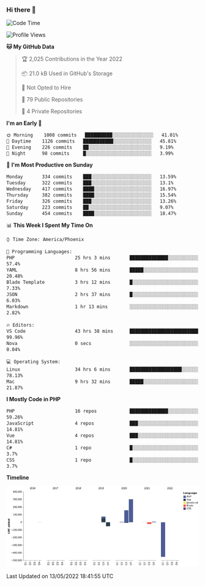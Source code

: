 ### Hi there 👋

<!--START_SECTION:waka-->
![Code Time](http://img.shields.io/badge/Code%20Time-0%20secs-blue)

![Profile Views](http://img.shields.io/badge/Profile%20Views-3-blue)

**🐱 My GitHub Data** 

> 🏆 2,025 Contributions in the Year 2022
 > 
> 📦 21.0 kB Used in GitHub's Storage 
 > 
> 🚫 Not Opted to Hire
 > 
> 📜 79 Public Repositories 
 > 
> 🔑 4 Private Repositories  
 > 
**I'm an Early 🐤** 

```text
🌞 Morning    1008 commits   ██████████░░░░░░░░░░░░░░░   41.01% 
🌆 Daytime    1126 commits   ███████████░░░░░░░░░░░░░░   45.81% 
🌃 Evening    226 commits    ██░░░░░░░░░░░░░░░░░░░░░░░   9.19% 
🌙 Night      98 commits     █░░░░░░░░░░░░░░░░░░░░░░░░   3.99%

```
📅 **I'm Most Productive on Sunday** 

```text
Monday       334 commits    ███░░░░░░░░░░░░░░░░░░░░░░   13.59% 
Tuesday      322 commits    ███░░░░░░░░░░░░░░░░░░░░░░   13.1% 
Wednesday    417 commits    ████░░░░░░░░░░░░░░░░░░░░░   16.97% 
Thursday     382 commits    ████░░░░░░░░░░░░░░░░░░░░░   15.54% 
Friday       326 commits    ███░░░░░░░░░░░░░░░░░░░░░░   13.26% 
Saturday     223 commits    ██░░░░░░░░░░░░░░░░░░░░░░░   9.07% 
Sunday       454 commits    ████░░░░░░░░░░░░░░░░░░░░░   18.47%

```


📊 **This Week I Spent My Time On** 

```text
⌚︎ Time Zone: America/Phoenix

💬 Programming Languages: 
PHP                      25 hrs 3 mins       ██████████████░░░░░░░░░░░   57.4% 
YAML                     8 hrs 56 mins       █████░░░░░░░░░░░░░░░░░░░░   20.48% 
Blade Template           3 hrs 12 mins       █░░░░░░░░░░░░░░░░░░░░░░░░   7.33% 
JSON                     2 hrs 37 mins       █░░░░░░░░░░░░░░░░░░░░░░░░   6.03% 
Markdown                 1 hr 13 mins        ░░░░░░░░░░░░░░░░░░░░░░░░░   2.82%

🔥 Editors: 
VS Code                  43 hrs 38 mins      █████████████████████████   99.96% 
Nova                     0 secs              ░░░░░░░░░░░░░░░░░░░░░░░░░   0.04%

💻 Operating System: 
Linux                    34 hrs 6 mins       ███████████████████░░░░░░   78.13% 
Mac                      9 hrs 32 mins       █████░░░░░░░░░░░░░░░░░░░░   21.87%

```

**I Mostly Code in PHP** 

```text
PHP                      16 repos            ██████████████░░░░░░░░░░░   59.26% 
JavaScript               4 repos             ███░░░░░░░░░░░░░░░░░░░░░░   14.81% 
Vue                      4 repos             ███░░░░░░░░░░░░░░░░░░░░░░   14.81% 
C#                       1 repo              █░░░░░░░░░░░░░░░░░░░░░░░░   3.7% 
CSS                      1 repo              █░░░░░░░░░░░░░░░░░░░░░░░░   3.7%

```


**Timeline**

![Chart not found](https://raw.githubusercontent.com/mikebronner/mikebronner/master/charts/bar_graph.png) 


 Last Updated on 13/05/2022 18:41:55 UTC
<!--END_SECTION:waka-->

<!--
**mikebronner/mikebronner** is a ✨ _special_ ✨ repository because its `README.md` (this file) appears on your GitHub profile.

Here are some ideas to get you started:

- 🔭 I’m currently working on ...
- 🌱 I’m currently learning ...
- 👯 I’m looking to collaborate on ...
- 🤔 I’m looking for help with ...
- 💬 Ask me about ...
- 📫 How to reach me: ...
- 😄 Pronouns: ...
- ⚡ Fun fact: ...
-->
